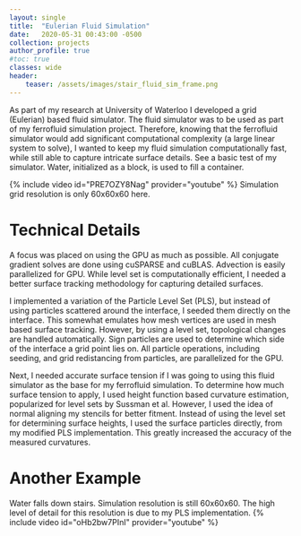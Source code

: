 ```yaml
---
layout: single
title:  "Eulerian Fluid Simulation"
date:   2020-05-31 00:43:00 -0500
collection: projects
author_profile: true
#toc: true
classes: wide
header:
    teaser: /assets/images/stair_fluid_sim_frame.png
---
```


As part of my research at University of Waterloo I developed a grid (Eulerian) based fluid simulator. The fluid simulator was to be used as part of my ferrofluid simulation project. Therefore, knowing that the ferrofluid simulator would add significant computational complexity (a large linear system to solve), I wanted to keep my fluid simulation computationally fast, while still able to capture intricate surface details. See a basic test of my simulator. Water, initialized as a block, is used to fill a container.

{% include video id="PRE7OZY8Nag" provider="youtube" %}
Simulation grid resolution is only 60x60x60 here.

# Technical Details
A focus was placed on using the GPU as much as possible. All conjugate gradient solves are done using cuSPARSE and cuBLAS. Advection is easily parallelized for GPU. While level set is computationally efficient, I needed a better surface tracking methodology for capturing detailed surfaces.

I implemented a variation of the Particle Level Set (PLS), but instead of using particles scattered around the interface, I seeded them directly on the interface. This somewhat emulates how mesh vertices are used in mesh based surface tracking. However, by using a level set, topological changes are handled automatically. Sign particles are used to determine which side of the interface a grid point lies on. All particle operations, including seeding, and grid redistancing from particles, are parallelized for the GPU.

Next, I needed accurate surface tension if I was going to using this fluid simulator as the base for my ferrofluid simulation. To determine how much surface tension to apply, I used height function based curvature estimation, popularized for level sets by Sussman et al. However, I used the idea of normal aligning my stencils for better fitment. Instead of using the level set for determining surface heights, I used the surface particles directly, from my modified PLS implementation. This greatly increased the accuracy of the measured curvatures.

# Another Example
Water falls down stairs. Simulation resolution is still 60x60x60. The high level of detail for this resolution is due to my PLS implementation.
{% include video id="oHb2bw7PInI" provider="youtube" %}
